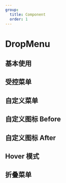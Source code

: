 ```yaml
---
group:
  title: Component
  order: 1
---
```


# DropMenu

## 基本使用

<code src="./document/basic.tsx"></code>

## 受控菜单

<code src="./document/control.tsx"></code>

## 自定义菜单

<code src="./document/as.tsx"></code>

## 自定义图标 Before

<code src="./document/icon.tsx"></code>

## 自定义图标 After

<code src="./document/iconAfter.tsx"></code>

## Hover 模式

<code src="./document/hover.tsx"></code>

## 折叠菜单

<code src="./document/children.tsx"></code>
